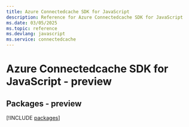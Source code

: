 ```yaml
---
title: Azure Connectedcache SDK for JavaScript
description: Reference for Azure Connectedcache SDK for JavaScript
ms.date: 03/05/2025
ms.topic: reference
ms.devlang: javascript
ms.service: connectedcache
---
```

# Azure Connectedcache SDK for JavaScript - preview
## Packages - preview
[!INCLUDE [packages](connectedcache-index.md)]